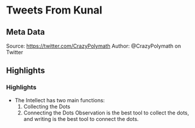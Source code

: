 # Tweets From Kunal

## Meta Data

Source:  https://twitter.com/CrazyPolymath 
Author: @CrazyPolymath on Twitter

## Highlights

### Highlights

- The Intellect has two main functions:
  1. Collecting the Dots
  2. Connecting the Dots
  Observation is the best tool to collect the dots, and writing is the best tool to connect the dots.
